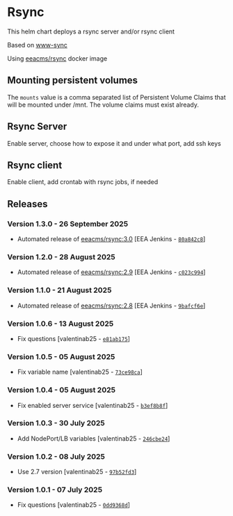 # Rsync

This helm chart deploys a rsync server and/or rsync client

Based on [www-sync](https://github.com/eea/eea.rancher.catalog/tree/master/infra-templates/www-sync)

Using [eeacms/rsync](https://github.com/eea/eea.docker.rsync) docker image



## Mounting persistent volumes

The `mounts` value is a comma separated list of Persistent Volume Claims that will be mounted
under /mnt. The volume claims must exist already.

## Rsync Server 

Enable server, choose how to expose it and under what port, add ssh keys


## Rsync client

Enable client, add crontab with rsync jobs, if needed


## Releases

### Version 1.3.0 - 26 September 2025
- Automated release of [eeacms/rsync:3.0](https://github.com/eea/eea.docker.rsync/releases) [EEA Jenkins - [`80a842c8`](https://github.com/eea/helm-charts/commit/80a842c881b52cae58c039f382d5ff45d13be950)]

### Version 1.2.0 - 28 August 2025
- Automated release of [eeacms/rsync:2.9](https://github.com/eea/eea.docker.rsync/releases) [EEA Jenkins - [`c023c994`](https://github.com/eea/helm-charts/commit/c023c9944e3c3d38ca261a2546495f0fef608279)]

### Version 1.1.0 - 21 August 2025
- Automated release of [eeacms/rsync:2.8](https://github.com/eea/eea.docker.rsync/releases) [EEA Jenkins - [`9bafcf6e`](https://github.com/eea/helm-charts/commit/9bafcf6e2b2973e1e51866ea376abf76215d371f)]

### Version 1.0.6 - 13 August 2025
- Fix questions [valentinab25 - [`e81ab175`](https://github.com/eea/helm-charts/commit/e81ab17530ea0c12e7a1c17fa792cc1b935c0c99)]

### Version 1.0.5 - 05 August 2025
- Fix variable name [valentinab25 - [`73ce98ca`](https://github.com/eea/helm-charts/commit/73ce98ca658ea0cca79d6d9e65186bccd542e536)]

### Version 1.0.4 - 05 August 2025
- Fix enabled server service [valentinab25 - [`b3ef8b8f`](https://github.com/eea/helm-charts/commit/b3ef8b8f93ef0823fd7f0962c6b9450be475830a)]

### Version 1.0.3 - 30 July 2025
- Add NodePort/LB variables [valentinab25 - [`246cbe24`](https://github.com/eea/helm-charts/commit/246cbe24fef1e7d3ef8be8e0b69be9947fa30608)]

### Version 1.0.2 - 08 July 2025
- Use 2.7 version [valentinab25 - [`97b52fd3`](https://github.com/eea/helm-charts/commit/97b52fd319e4e970ba477f24003e2094726cd148)]

### Version 1.0.1 - 07 July 2025
- Fix questions [valentinab25 - [`0dd9368d`](https://github.com/eea/helm-charts/commit/0dd9368d1da562cfde72a36307288739183fa663)]

